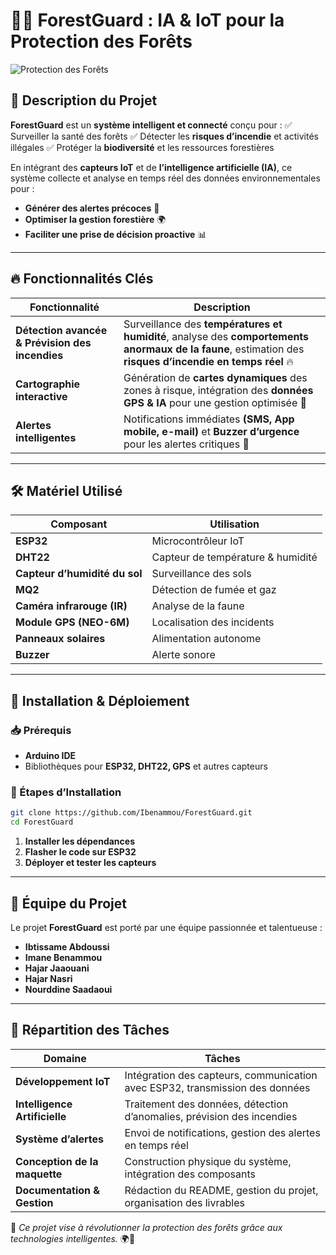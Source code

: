 # 🌲🔥 ForestGuard : IA & IoT pour la Protection des Forêts

![Protection des Forêts](https://scx2.b-cdn.net/gfx/news/2021/protectingan.jpg)


## 📌 Description du Projet
**ForestGuard** est un **système intelligent et connecté** conçu pour :
✅ Surveiller la santé des forêts
✅ Détecter les **risques d’incendie** et activités illégales
✅ Protéger la **biodiversité** et les ressources forestières

En intégrant des **capteurs IoT** et de **l’intelligence artificielle (IA)**, ce système collecte et analyse en temps réel des données environnementales pour :
- **Générer des alertes précoces** 🚨
- **Optimiser la gestion forestière** 🌍
- **Faciliter une prise de décision proactive** 📊

---

## 🔥 Fonctionnalités Clés
| Fonctionnalité | Description |
|---------------|------------|
| **Détection avancée & Prévision des incendies** | Surveillance des **températures et humidité**, analyse des **comportements anormaux de la faune**, estimation des **risques d’incendie en temps réel** 🔥 |
| **Cartographie interactive** | Génération de **cartes dynamiques** des zones à risque, intégration des **données GPS & IA** pour une gestion optimisée 📍 |
| **Alertes intelligentes** | Notifications immédiates **(SMS, App mobile, e-mail)** et **Buzzer d’urgence** pour les alertes critiques 🚨 |

---

## 🛠️ Matériel Utilisé
| Composant | Utilisation |
|-----------|------------|
| **ESP32** | Microcontrôleur IoT |
| **DHT22** | Capteur de température & humidité |
| **Capteur d’humidité du sol** | Surveillance des sols |
| **MQ2** | Détection de fumée et gaz |
| **Caméra infrarouge (IR)** | Analyse de la faune |
| **Module GPS (NEO-6M)** | Localisation des incidents |
| **Panneaux solaires** | Alimentation autonome |
| **Buzzer** | Alerte sonore |

---

## 🚀 Installation & Déploiement
### 📥 Prérequis
- **Arduino IDE**
- Bibliothèques pour **ESP32, DHT22, GPS** et autres capteurs

### 📌 Étapes d’Installation
```bash
git clone https://github.com/Ibenammou/ForestGuard.git
cd ForestGuard
```
1. **Installer les dépendances**
2. **Flasher le code sur ESP32**
3. **Déployer et tester les capteurs**

---
## 👥 Équipe du Projet

Le projet **ForestGuard** est porté par une équipe passionnée et talentueuse :

- **Ibtissame Abdoussi**
- **Imane Benammou**
- **Hajar Jaaouani**
- **Hajar Nasri**
- **Nourddine Saadaoui**
        
---
## 📌 Répartition des Tâches
| Domaine | Tâches |
|---------|--------|
| **Développement IoT** | Intégration des capteurs, communication avec ESP32, transmission des données |
| **Intelligence Artificielle** | Traitement des données, détection d’anomalies, prévision des incendies |
| **Système d’alertes** | Envoi de notifications, gestion des alertes en temps réel |
| **Conception de la maquette** | Construction physique du système, intégration des composants |
| **Documentation & Gestion** | Rédaction du README, gestion du projet, organisation des livrables |

📢 *Ce projet vise à révolutionner la protection des forêts grâce aux technologies intelligentes.* 🌍🌱
